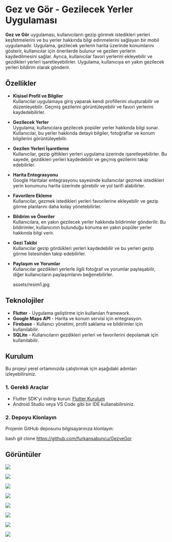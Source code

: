 # Gez ve Gör - Gezilecek Yerler Uygulaması

**Gez ve Gör** uygulaması, kullanıcıların gezip görmek istedikleri yerleri keşfetmelerini ve bu yerler hakkında bilgi edinmelerini sağlayan bir mobil uygulamadır. Uygulama, gezilecek yerlerin harita üzerinde konumlarını gösterir, kullanıcılar için önerilerde bulunur ve gezilen yerlerin kaydedilmesini sağlar. Ayrıca, kullanıcılar favori yerlerini ekleyebilir ve gezdikleri yerleri işaretleyebilirler. Uygulama, kullanıcıya en yakın gezilecek yerleri bildirim olarak gönderir.

## Özellikler

- **Kişisel Profil ve Bilgiler**  
  Kullanıcılar uygulamaya giriş yaparak kendi profillerini oluşturabilir ve düzenleyebilir. Geçmiş gezilerini görüntüleyebilir ve favori yerlerini kaydedebilirler.

- **Gezilecek Yerler**  
  Uygulama, kullanıcılara gezilecek popüler yerler hakkında bilgi sunar. Kullanıcılar, bu yerler hakkında detaylı bilgiler, fotoğraflar ve konum bilgilerini görüntüleyebilir.

- **Gezilen Yerleri İşaretleme**  
  Kullanıcılar, gezip gittikleri yerleri uygulama üzerinde işaretleyebilirler. Bu sayede, gezdikleri yerleri kaydedebilir ve geçmiş gezilerini takip edebilirler.

- **Harita Entegrasyonu**  
  Google Haritalar entegrasyonu sayesinde kullanıcılar gezmek istedikleri yerin konumunu harita üzerinde görebilir ve yol tarifi alabilirler.

- **Favorilere Ekleme**  
  Kullanıcılar, gezmek istedikleri yerleri favorilerine ekleyebilir ve gezip görme planlarını daha kolay yönetebilirler.

- **Bildirim ve Öneriler**  
  Kullanıcılara, en yakın gezilecek yerler hakkında bildirimler gönderilir. Bu bildirimler, kullanıcının bulunduğu konuma en yakın popüler yerler hakkında bilgi verir.

- **Gezi Takibi**  
  Kullanıcılar gezip gördükleri yerleri kaydedebilir ve bu yerleri gezip görme listesinden takip edebilirler.

- **Paylaşım ve Yorumlar**  
  Kullanıcılar gezdikleri yerlerle ilgili fotoğraf ve yorumlar paylaşabilir, diğer kullanıcıların paylaşımlarını beğenebilirler.

  assets/resim1.jpg

## Teknolojiler

- **Flutter** - Uygulama geliştirme için kullanılan framework.
- **Google Maps API** - Harita ve konum servisi için entegrasyon.
- **Firebase** - Kullanıcı yönetimi, profil saklama ve bildirimler için kullanılabilir.
- **SQLite** - Kullanıcıların gezdikleri yerleri ve favorilerini depolamak için kullanılabilir.

## Kurulum

Bu projeyi yerel ortamınızda çalıştırmak için aşağıdaki adımları izleyebilirsiniz.

### 1. Gerekli Araçlar

- Flutter SDK'yi indirip kurun: [Flutter Kurulum](https://flutter.dev/docs/get-started/install)
- Android Studio veya VS Code gibi bir IDE kullanabilirsiniz.

### 2. Depoyu Klonlayın

Projenin GitHub deposunu bilgisayarınıza klonlayın:

bash
git clone https://github.com/furkansabuncu/GezveGor

## Görüntüler


![](GezveGor/assets/resim1.jpg)


![](GezveGor/assets/resim2.jpg)


![](GezveGor/assets/resim3.jpg)


![](GezveGor/assets/resim4.jpg)


![](GezveGor/assets/resim5.jpg)


![](GezveGor/assets/resim6.jpg)


![](GezveGor/assets/resim7.jpg)


![](GezveGor/assets/resim8.jpg)

